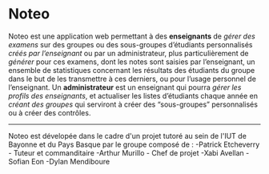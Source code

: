 # Noteo

Noteo est une application web permettant à des **enseignants** de *gérer des examens* sur des groupes ou des sous-groupes d’étudiants personnalisés *créés par l’enseignant* ou par un administrateur, plus particulièrement de *générer* pour ces examens, dont les notes sont saisies par l’enseignant, un ensemble de statistiques concernant les résultats des étudiants du groupe dans le but de les transmettre à ces derniers, ou pour l’usage personnel de l’enseignant. Un **administrateur** est un enseignant qui pourra *gérer les profils des enseignants*, et actualiser les listes d’étudiants chaque année en *créant des groupes* qui serviront à créer des “sous-groupes” personnalisés ou à créer des contrôles.

***

Noteo est dévelopée dans le cadre d'un projet tutoré au sein de l'IUT de Bayonne
et du Pays Basque par le groupe composé de :
  -Patrick Etcheverry - Tuteur et commanditaire
  -Arthur Murillo - Chef de projet
  -Xabi Avellan
  -Sofian Eon
  -Dylan Mendiboure
